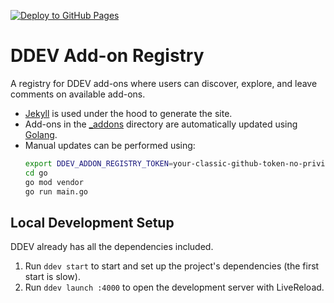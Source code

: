 [![Deploy to GitHub Pages](https://github.com/ddev/addon-registry/actions/workflows/deploy-to-github-pages.yml/badge.svg)](https://ddev.github.io/addon-registry/)

# DDEV Add-on Registry

A registry for DDEV add-ons where users can discover, explore, and leave comments on available add-ons.

- [Jekyll](https://jekyllrb.com/) is used under the hood to generate the site.
- Add-ons in the [_addons](./_addons) directory are automatically updated using [Golang](./go/main.go).
- Manual updates can be performed using:
    ```bash
    export DDEV_ADDON_REGISTRY_TOKEN=your-classic-github-token-no-privileges
    cd go
    go mod vendor
    go run main.go
    ```

## Local Development Setup

DDEV already has all the dependencies included.

1. Run `ddev start` to start and set up the project's dependencies (the first start is slow).
2. Run `ddev launch :4000` to open the development server with LiveReload.
